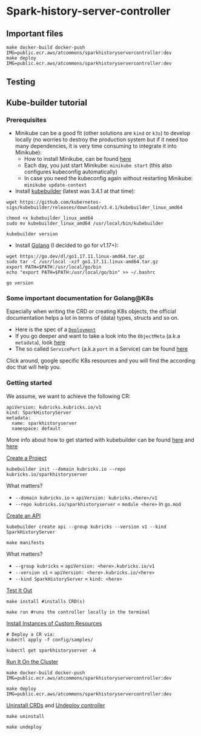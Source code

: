 # Spark-history-server-controller

## Important files


```
make docker-build docker-push IMG=public.ecr.aws/atcommons/sparkhistoryservercontroller:dev
make deploy IMG=public.ecr.aws/atcommons/sparkhistoryservercontroller:dev
```


## Testing



## Kube-builder tutorial

### Prerequisites

- Minikube can be a good fit (other solutions are `kind` or `k3s`) to develop locally (no worries to destroy the production system but if it need too many dependencies, it is very time consuming to integrate it into Minikube):
  - How to install Minikube, can be found [here](https://minikube.sigs.k8s.io/docs/start/)
  - Each day, you just start Minikube: `minikube start` (this also configures kubeconfig automatically)
  - In case you need the kubeconfig again without restarting Minikube: `minikube update-context`
- Install [kubebuilder](https://github.com/kubernetes-sigs/kubebuilder/releases) (latest was 3.4.1 at that time):
```
wget https://github.com/kubernetes-sigs/kubebuilder/releases/download/v3.4.1/kubebuilder_linux_amd64

chmod +x kubebuilder_linux_amd64
sudo mv kubebuilder_linux_amd64 /usr/local/bin/kubebuilder

kubebuilder version
```
- Install [Golang](https://github.com/golang/go/releases) (I decided to go for v1.17+): 
```
wget https://go.dev/dl/go1.17.11.linux-amd64.tar.gz
sudo tar -C /usr/local -xzf go1.17.11.linux-amd64.tar.gz
export PATH=$PATH:/usr/local/go/bin
echo "export PATH=$PATH:/usr/local/go/bin" >> ~/.bashrc

go version
```


### Some important documentation for Golang@K8s

Especially when writing the CRD or creating K8s objects, the official documentation helps a lot in terms of (data) types, structs and so on.

- Here is the spec of a [`Deployment`](https://pkg.go.dev/k8s.io/api/apps/v1#Deployment)
- If you go deeper and want to take a look into the `ObjectMeta` (a.k.a `metadata`), look [here](https://pkg.go.dev/k8s.io/apimachinery/pkg/apis/meta/v1#ObjectMeta)
- The so called `ServicePort` (a.k.a `port` in a Service) can be found [here](https://pkg.go.dev/k8s.io/api/core/v1#ServicePort)

Click around, google specific K8s resources and you will find the according doc that will help you.

### Getting started

We assume, we want to achieve the following CR:
```
apiVersion: kubricks.kubricks.io/v1
kind: SparkHistoryServer
metadata:
  name: sparkhistoryserver
  namespace: default
```

More info about how to get started with kubebuilder can be found [here](https://github.com/kubernetes-sigs/kubebuilder#getting-started) and [here](https://book.kubebuilder.io/quick-start.html)

[Create a Project](https://book.kubebuilder.io/quick-start.html#create-a-project)
```
kubebuilder init --domain kubricks.io --repo kubricks.io/sparkhistoryserver
```
What matters?
- `--domain kubricks.io` = `apiVersion: kubricks.<here>/v1`
- `--repo kubricks.io/sparkhistoryserver` = `module <here>` in `go.mod`


[Create an API](https://book.kubebuilder.io/quick-start.html#create-an-api)
```
kubebuilder create api --group kubricks --version v1 --kind SparkHistoryServer

make manifests
```
What matters?
- `--group kubricks` = `apiVersion: <here>.kubricks.io/v1`
- `--version v1` = `apiVersion: <here>.kubricks.io/<here>`
- `--kind SparkHistoryServer` = `kind: <here>`


[Test It Out](https://book.kubebuilder.io/quick-start.html#test-it-out)

```
make install #installs CRD(s)

make run #runs the controller locally in the terminal
```

[Install Instances of Custom Resources](https://book.kubebuilder.io/quick-start.html#install-instances-of-custom-resources)

```
# Deploy a CR via:
kubectl apply -f config/samples/

kubectl get sparkhistoryserver -A
```

[Run It On the Cluster](https://book.kubebuilder.io/quick-start.html#run-it-on-the-cluster)

```
make docker-build docker-push IMG=public.ecr.aws/atcommons/sparkhistoryservercontroller:dev

make deploy IMG=public.ecr.aws/atcommons/sparkhistoryservercontroller:dev
```

[Uninstall CRDs](https://book.kubebuilder.io/quick-start.html#uninstall-crds)
 and [Undeploy controller](https://book.kubebuilder.io/quick-start.html#undeploy-controller)

```
make uninstall

make undeploy
```





